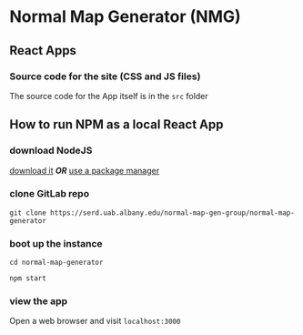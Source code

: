 # Normal Map Generator (NMG)

## React Apps

### Source code for the site (CSS and JS files)

The source code for the App itself is in the `src` folder

## How to run NPM as a local React App

### download NodeJS

[download it](https://nodejs.org/en/download/)
***OR***
[use a package manager](https://nodejs.org/en/download/package-manager/)

### clone GitLab repo

`git clone https://serd.uab.albany.edu/normal-map-gen-group/normal-map-generator`

### boot up the instance

`cd normal-map-generator`

`npm start`

### view the app

Open a web browser and visit `localhost:3000`
